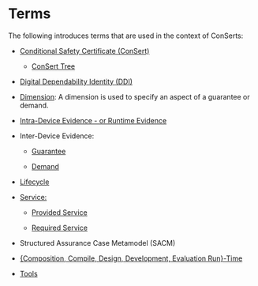 <!--
SPDX-FileCopyrightText: 2022 Andreas Schmidt <andreas.schmidt@iese.fraunhofer.de>

SPDX-License-Identifier: CC-BY-SA-4.0
-->

# Terms

The following introduces terms that are used in the context of ConSerts:

* [Conditional Safety Certificate (ConSert)](./conserts-elements.md)

  * [ConSert Tree](./conserts-elements.md)

* [Digital Dependability Identity (DDI)](./ddi.md)

* [Dimension](./conserts/dimensions.md): A dimension is used to specify an aspect of a guarantee or demand.

* [Intra-Device Evidence - or Runtime Evidence](./conserts-elements.md)

* Inter-Device Evidence:

  * [Guarantee](./conserts-elements.md)

  * [Demand](./conserts-elements.md)

* [Lifecycle](./conserts-lifecycle.md)

* [Service:](./conserts-elements.md)

  * [Provided Service](./conserts-elements.md)

  * [Required Service](./conserts-elements.md)

* Structured Assurance Case Metamodel (SACM)

* [{Composition, Compile, Design, Development, Evaluation Run}-Time](./conserts-lifecycle.md)

* [Tools](./conserts-lifecycle.md)

